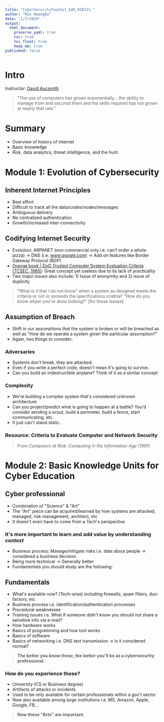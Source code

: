 ```yaml
---
title: "CyberSecurityToolkit_EdX_010721-"
author: "Min Hwangbo"
date: "1/7/2020"
output:
  html_document:
    preserve_yaml: true
    toc: true
    toc_float: true
    keep_md: true
published: false
---
```




# Intro

Instructor: [David Aucsmith](https://www.linkedin.com/in/aucsmith/)

> "The use of computers has grown exponentially... the ability to manage from and secured them and the skills required has not grown at nearly that rate."

# Summary

* Overview of history of internet
* Basic knowledge
* Risk, data analytics, threat intelligence, and the hunt

# Module 1: Evolution of Cybersecurity

## Inherent Internet Principles

* Best effort
* Difficult to track all the data/codes/nodes/messages
* Ambiguous delivery
* No centralized authentication
* Growth/increased inter-connectivity

## Codifying Internet Security

* Evolution: ARPANET (non-commercial only i.e. can't order a whole pizza) -> DNS (i.e. www.google.com) -> Add on features like Border Gateway Protocol (BGP)
* [Orange book | DoD Trusted Computer System Evaluation Criteria (TCSEC, 1985)](https://www.cs.clemson.edu/course/cpsc420/material/Evaluation/TCSEC.pdf): Great concept yet useless due to its lack of practicality
* Two major issues also include: 1) Issue of anonymity and 2) issue of duplicity

> "What is it that I do not know" when a system as designed meets the criteria or not or exceeds the specifications crietria? "How do you know whjen you're done looking?" [for those issues]

## Assumption of Breach

* Shift in our assumptions that the system is broken or will be breached as well as "How do we operate a system given the particular assumption?"
* Again, two things to consider:

### Adversaries

* Systems don't break, they are attacked.
* Even if you write a perfect code, doesn't mean it's going to survive.
* Can you build an indestructible airplane? Think of it as a similar concept

### Complexity

* We're building a complex system that's considered unknown architecture
* Can you project/predict what is going to happen at a battle? You'd consider sending a scout, build a perimeter, build a fence, start communicating, etc. 
* It just can't stand static. 

### Resource: Criteria to Evaluate Computer and Network Security

> From *Computers at Risk: Computing in the Information Age (1991)*

# Module 2: Basic Knowledge Units for Cyber Education

## Cyber professional

* Combination of "Science" & "Art"
* The "Art" piece can be acquired/learned by how systems are attacked, managed, risk management, architect, etc
* It doesn't even have to come from a Tech's perspective

### It's more important to learn and add value by understanding *context*

* Business process: Manage/mitigate risks i.e. data about people -> considered a business decision.
* Being more technical -> Generally better
* Fundamentals you should study are the following:

## Fundamentals

* What's available now? (Tech-wise) including firewalls, spam filters, duo-factors, etc
* Business process i.e. identification/authentication processes
* Procedural weaknesses
* Training issues i.e. What if someone didn't know you should not share a sensitive info via e-mail?
* How hardware works 
* Basics of programming and how tool works
* Basics of software
* Basics of networking i.e. DNS text transmission ->  is it considered normal?

> **The better you know these, the better you'll be as a cybersecurity professional.** 

### How do you experience these? 

* University (CS or Business degree)
* Artifacts of attacks or incidents 
* Used to be only available for certain professionals within a gov't sector
* Now also available among large institutions i.e. MS, Amazon, Apple, Google, FB...

> **Now these "Arts" are important.**

